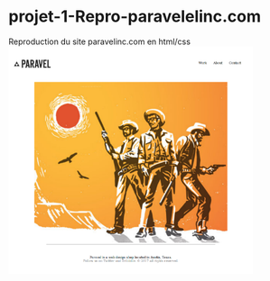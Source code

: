 # projet-1-Repro-paravelelinc.com
Reproduction du site paravelinc.com en html/css
![alt text](projet1.png)

